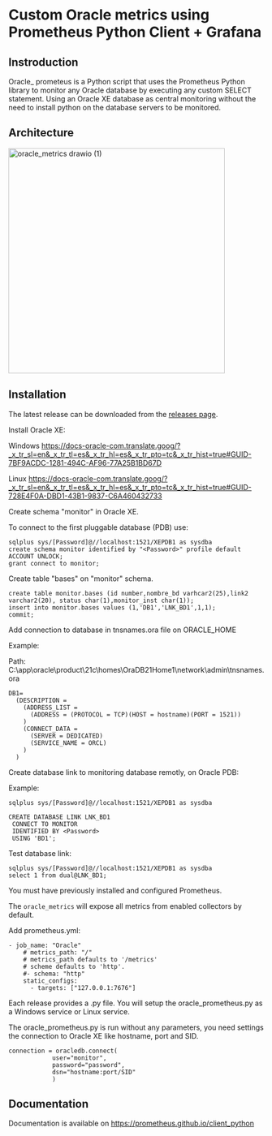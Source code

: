 # Custom Oracle metrics using Prometheus Python Client + Grafana

## Instroduction

Oracle_ prometeus is a Python script that uses the Prometheus Python library to monitor any Oracle database by executing any custom SELECT statement.
Using an Oracle XE database as central monitoring without the need to install python on the database servers to be monitored.


## Architecture

<img width="426" height="444" alt="oracle_metrics drawio (1)" src="https://github.com/user-attachments/assets/b5a49225-b120-41eb-ba3a-17fc1098d5b5" />



## Installation

The latest release can be downloaded from the [releases page](https://github.com/prometheus-community/windows_exporter/releases).


Install Oracle XE:

Windows https://docs-oracle-com.translate.goog/?_x_tr_sl=en&_x_tr_tl=es&_x_tr_hl=es&_x_tr_pto=tc&_x_tr_hist=true#GUID-7BF9ACDC-1281-494C-AF96-77A25B1BD67D

Linux https://docs-oracle-com.translate.goog/?_x_tr_sl=en&_x_tr_tl=es&_x_tr_hl=es&_x_tr_pto=tc&_x_tr_hist=true#GUID-728E4F0A-DBD1-43B1-9837-C6A460432733

Create schema "monitor" in Oracle XE.

To connect to the first pluggable database (PDB) use:

```
sqlplus sys/[Password]@//localhost:1521/XEPDB1 as sysdba
create schema monitor identified by "<Password>" profile default ACCOUNT UNLOCK;
grant connect to monitor;
```
Create table "bases" on "monitor" schema.
```
create table monitor.bases (id number,nombre_bd varhcar2(25),link2 varchar2(20), status char(1),monitor_inst char(1));
insert into monitor.bases values (1,'DB1','LNK_BD1',1,1);
commit;
```

Add connection to database in tnsnames.ora file on ORACLE_HOME

Example:

Path: C:\app\oracle\product\21c\homes\OraDB21Home1\network\admin\tnsnames.ora

```
DB1=
  (DESCRIPTION =
    (ADDRESS_LIST =
      (ADDRESS = (PROTOCOL = TCP)(HOST = hostname)(PORT = 1521))
    )
    (CONNECT_DATA =
      (SERVER = DEDICATED)
      (SERVICE_NAME = ORCL)
    )
  )
```



Create database link to monitoring database remotly, on Oracle PDB:

Example:
```
sqlplus sys/[Password]@//localhost:1521/XEPDB1 as sysdba

CREATE DATABASE LINK LNK_BD1
 CONNECT TO MONITOR
 IDENTIFIED BY <Password>
 USING 'BD1';
```

Test database link:

```
sqlplus sys/[Password]@//localhost:1521/XEPDB1 as sysdba
select 1 from dual@LNK_BD1;
```
 
You must have previously installed and configured Prometheus.

The `oracle_metrics` will expose all metrics from enabled collectors by default.

Add prometheus.yml:

```
- job_name: "Oracle"
    # metrics_path: "/"
    # metrics_path defaults to '/metrics'
    # scheme defaults to 'http'.
    #- schema: "http"
    static_configs:
      - targets: ["127.0.0.1:7676"]
```

Each release provides a .py file. You will setup the oracle_prometheus.py as a Windows service or Linux service. 

The oracle_prometheus.py is run without any parameters, you need settings the connection to Oracle XE like hostname, port and SID.

```
connection = oracledb.connect(
            user="monitor",
            password="password",
            dsn="hostname:port/SID"
            )
```




## Documentation

Documentation is available on https://prometheus.github.io/client_python

